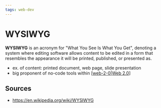 ```yaml
---
tags: web-dev
---
```


# WYSIWYG

**WYSIWYG** is an acronym for "What You See Is What You Get", denoting a system where editing software allows content to be edited in a form that resembles the appearance it will be printed, published, or presented as.

- ex. of content: printed document, web page, slide presentation
- big proponent of no-code tools within [[web-2-0|Web 2.0]]

## Sources

- <https://en.wikipedia.org/wiki/WYSIWYG>

[//begin]: # "Autogenerated link references for markdown compatibility"
[web-2-0|Web 2.0]: web-2-0 "Web 2.0"
[//end]: # "Autogenerated link references"

